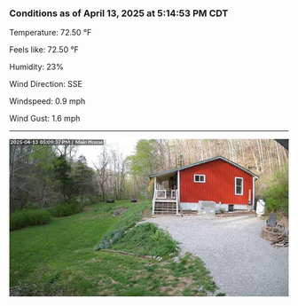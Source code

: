 ### Conditions as of April 13, 2025 at 5:14:53 PM CDT 

Temperature: 72.50 &deg;F

Feels like: 72.50 &deg;F

Humidity: 23%

Wind Direction: SSE

Windspeed: 0.9 mph

Wind Gust: 1.6 mph

---

<img src="./images/latest.jpeg"/>

